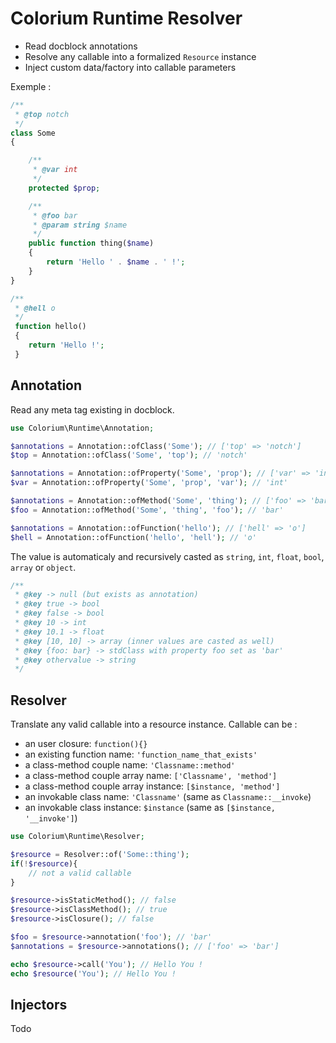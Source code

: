 # Colorium Runtime Resolver

- Read docblock annotations
- Resolve any callable into a formalized `Resource` instance
- Inject custom data/factory into callable parameters

Exemple :

```php
/**
 * @top notch
 */
class Some
{

    /**
     * @var int
     */
    protected $prop;

    /**
     * @foo bar
     * @param string $name
     */
    public function thing($name)
    {
        return 'Hello ' . $name . ' !';
    }
}

/**
 * @hell o
 */
 function hello()
 {
    return 'Hello !';
 }
```


## Annotation

Read any meta tag existing in docblock.

```php
use Colorium\Runtime\Annotation;

$annotations = Annotation::ofClass('Some'); // ['top' => 'notch']
$top = Annotation::ofClass('Some', 'top'); // 'notch'

$annotations = Annotation::ofProperty('Some', 'prop'); // ['var' => 'int']
$var = Annotation::ofProperty('Some', 'prop', 'var'); // 'int'

$annotations = Annotation::ofMethod('Some', 'thing'); // ['foo' => 'bar', 'param' => 'string $name']
$foo = Annotation::ofMethod('Some', 'thing', 'foo'); // 'bar'

$annotations = Annotation::ofFunction('hello'); // ['hell' => 'o']
$hell = Annotation::ofFunction('hello', 'hell'); // 'o'
```

The value is automaticaly and recursively casted as `string`, `int`, `float`, `bool`, `array` or `object`.

```php
/**
 * @key -> null (but exists as annotation)
 * @key true -> bool
 * @key false -> bool
 * @key 10 -> int
 * @key 10.1 -> float
 * @key [10, 10] -> array (inner values are casted as well)
 * @key {foo: bar} -> stdClass with property foo set as 'bar'
 * @key othervalue -> string
 */
```


## Resolver

Translate any valid callable into a resource instance. Callable can be :
- an user closure: `function(){}`
- an existing function name: `'function_name_that_exists'`
- a class-method couple name: `'Classname::method'`
- a class-method couple array name: `['Classname', 'method']`
- a class-method couple array instance: `[$instance, 'method']`
- an invokable class name: `'Classname'` (same as `Classname::__invoke`)
- an invokable class instance: `$instance` (same as `[$instance, '__invoke']`)

```php
use Colorium\Runtime\Resolver;

$resource = Resolver::of('Some::thing');
if(!$resource){
    // not a valid callable
}

$resource->isStaticMethod(); // false
$resource->isClassMethod(); // true
$resource->isClosure(); // false

$foo = $resource->annotation('foo'); // 'bar'
$annotations = $resource->annotations(); // ['foo' => 'bar']

echo $resource->call('You'); // Hello You !
echo $resource('You'); // Hello You !
```


## Injectors

Todo